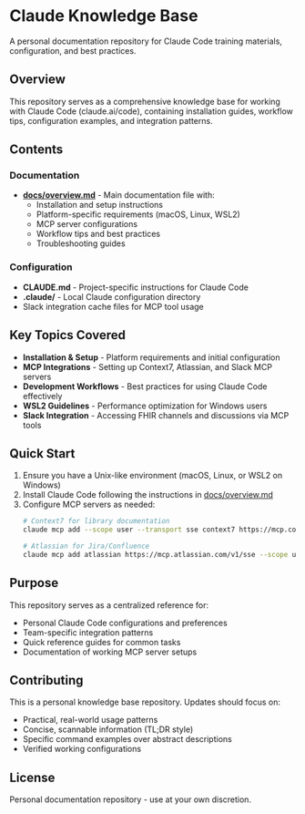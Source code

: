 # Claude Knowledge Base

A personal documentation repository for Claude Code training materials, configuration, and best practices.

## Overview

This repository serves as a comprehensive knowledge base for working with Claude Code (claude.ai/code), containing installation guides, workflow tips, configuration examples, and integration patterns.

## Contents

### Documentation
- **[docs/overview.md](docs/overview.md)** - Main documentation file with:
  - Installation and setup instructions
  - Platform-specific requirements (macOS, Linux, WSL2)
  - MCP server configurations
  - Workflow tips and best practices
  - Troubleshooting guides

### Configuration
- **CLAUDE.md** - Project-specific instructions for Claude Code
- **.claude/** - Local Claude configuration directory
- Slack integration cache files for MCP tool usage

## Key Topics Covered

- **Installation & Setup** - Platform requirements and initial configuration
- **MCP Integrations** - Setting up Context7, Atlassian, and Slack MCP servers
- **Development Workflows** - Best practices for using Claude Code effectively
- **WSL2 Guidelines** - Performance optimization for Windows users
- **Slack Integration** - Accessing FHIR channels and discussions via MCP tools

## Quick Start

1. Ensure you have a Unix-like environment (macOS, Linux, or WSL2 on Windows)
2. Install Claude Code following the instructions in [docs/overview.md](docs/overview.md)
3. Configure MCP servers as needed:
   ```bash
   # Context7 for library documentation
   claude mcp add --scope user --transport sse context7 https://mcp.context7.com/sse
   
   # Atlassian for Jira/Confluence
   claude mcp add atlassian https://mcp.atlassian.com/v1/sse --scope user --transport sse
   ```

## Purpose

This repository serves as a centralized reference for:
- Personal Claude Code configurations and preferences
- Team-specific integration patterns
- Quick reference guides for common tasks
- Documentation of working MCP server setups

## Contributing

This is a personal knowledge base repository. Updates should focus on:
- Practical, real-world usage patterns
- Concise, scannable information (TL;DR style)
- Specific command examples over abstract descriptions
- Verified working configurations

## License

Personal documentation repository - use at your own discretion.
